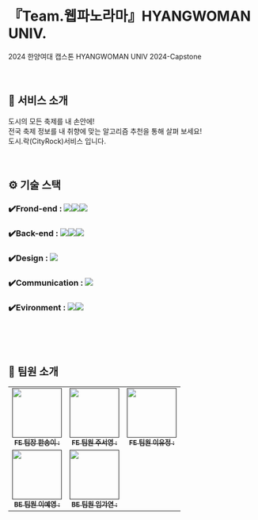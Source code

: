 # 『Team.웹파노라마』HYANGWOMAN UNIV.   
2024 한양여대 캡스톤 HYANGWOMAN UNIV 2024-Capstone<br/><br/><br/>
  
  
## 🎉 서비스 소개  
도시의 모든 축제를 내 손안에!  
전국 축제 정보를 내 취향에 맞는 알고리즘 추천을 통해 살펴 보세요!  
도시.락(CityRock)서비스 입니다.<br/><br/><br/>

## ⚙️ 기술 스택  
### ✔️Frond-end : <img src="https://img.shields.io/badge/Node.js-43853D?style=for-the-badge&logo=node.js&logoColor=white"/><img src="https://img.shields.io/badge/React-20232A?style=for-the-badge&logo=react&logoColor=61DAFB"/></a><img src="https://img.shields.io/badge/CSS-239120?&style=for-the-badge&logo=css3&logoColor=white"/></a>  

### ✔️Back-end : <img src="https://img.shields.io/badge/springboot-6DB33F?style=for-the-badge&logo=springboot&logoColor=white"><img src="https://img.shields.io/badge/Java-ED8B00?style=for-the-badge&logo=openjdk&logoColor=white"/><img src="https://img.shields.io/badge/MySQL-005C84?style=for-the-badge&logo=mysql&logoColor=white"/></a>  

### ✔️Design : <img src="https://img.shields.io/badge/figma-F24E1E?style=for-the-badge&logo=figma&logoColor=white">

### ✔️Communication : <img src="https://img.shields.io/badge/GoogleMeet-00897B?style=for-the-badge&logo=GoogleMeet&logoColor=white">

### ✔️Evironment :  <img src="https://img.shields.io/badge/github-181717?style=for-the-badge&logo=github&logoColor=white"><img src="https://img.shields.io/badge/git-F05032?style=for-the-badge&logo=git&logoColor=white">
<br/><br/><br/>
    

    
## 👥 팀원 소개  
<table>
  <tbody>
    <tr>
      <td align="center"><a href=""><img src="" width="100px;" alt=""/><br /><sub><b>FE 팀장 한송이 : </b></sub></a><br /></td>
      <td align="center"><a href=""><img src="" width="100px;" alt=""/><br /><sub><b>FE 팀원 주서영 : </b></sub></a><br /></td>
      <td align="center"><a href=""><img src="" width="100px;" alt=""/><br /><sub><b>FE 팀원 이유정 : </b></sub></a><br /></td>
     <tr/>
      <td align="center"><a href=""><img src="" width="100px;" alt=""/><br /><sub><b>BE 팀원 이예영 : </b></sub></a><br /></td>
      <td align="center"><a href=""><img src="" width="100px;" alt=""/><br /><sub><b>BE 팀원 임가연 : </b></sub></a><br /></td>
    </tr>
  </tbody>
</table>


  
 

